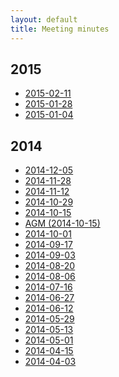```yaml
---
layout: default
title: Meeting minutes
---
```


## 2015

  * [2015-02-11]
  * [2015-01-28]
  * [2015-01-04]

[2015-02-11]: 2015-02-11
[2015-01-28]: 2015-01-28
[2015-01-04]: 2015-01-04

## 2014

  * [2014-12-05]
  * [2014-11-28]
  * [2014-11-12]
  * [2014-10-29]
  * [2014-10-15]
  * [AGM (2014-10-15)][2014-10-15-AGM]
  * [2014-10-01]
  * [2014-09-17]
  * [2014-09-03]
  * [2014-08-20]
  * [2014-08-06]
  * [2014-07-16]
  * [2014-06-27]
  * [2014-06-12]
  * [2014-05-29]
  * [2014-05-13]
  * [2014-05-01]
  * [2014-04-15]
  * [2014-04-03]

[2014-12-05]: 2014-12-05
[2014-11-28]: 2014-11-28
[2014-11-12]: 2014-11-12
[2014-10-29]: 2014-10-29
[2014-10-15]: 2014-10-15
[2014-10-15-AGM]: 2014-10-15-AGM
[2014-10-01]: 2014-10-01
[2014-09-17]: 2014-09-17
[2014-09-03]: 2014-09-03
[2014-08-20]: 2014-08-20
[2014-08-06]: 2014-08-06
[2014-07-16]: 2014-07-16
[2014-06-27]: 2014-06-27
[2014-06-12]: 2014-06-12
[2014-05-29]: 2014-05-29
[2014-05-13]: 2014-05-13
[2014-05-01]: 2014-05-01
[2014-04-15]: 2014-04-15
[2014-04-03]: 2014-04-03
